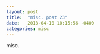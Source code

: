 ```yaml
---
layout: post
title:  "misc. post 23"
date:   2018-04-10 10:15:56 -0400
categories: misc
---
```

misc.
